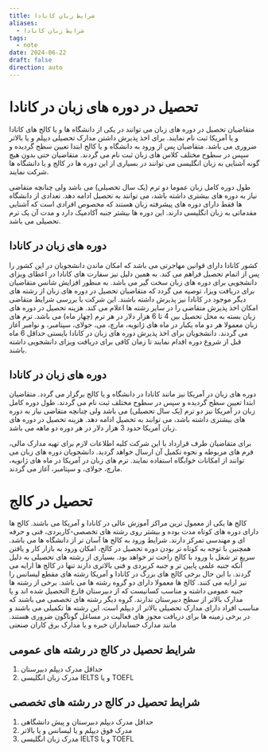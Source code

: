 ```yaml
---
title: شرایط زبان کانادا
aliases:
  - شرایط زبان کانادا
tags:
  - note
date: 2024-06-22
draft: false
direction: auto
---
```




# تحصیل در دوره های زبان در کانادا 


متقاضیان تحصیل در دوره های زبان می توانند در یکی از دانشگاه ها و یا کالج های کانادا و یا آمریکا ثبت نام نمایند. برای اخذ پذیرش داشتن مدارک تحصیلی دیپلم و یا بالاتر ضروری می باشد. متقاضیان پس از ورود به دانشگاه و یا کالج ابتدا تعیین سطح گردیده و سپس در سطوح مختلف کلاس های زبان ثبت نام می گردند. متقاضیان حتی بدون هیچ گونه آشنایی به زبان انگلیسی می توانند در بسیاری از این دوره ها در کالج و یا دانشگاه ها شرکت نمایند. 

طول دوره کامل زبان عموما دو ترم (یک سال تحصیلی) می باشد ولی چنانچه متقاضی نیاز به دوره های بیشتری داشته باشد، می توانند به تحصیل ادامه دهد. تعدادی از دانشگاه ها فقط دارای دوره های پیشرفته زبان هستند که مخصوص افرادی است که آشنایی مقدماتی به زبان انگلیسی دارند. این دوره ها بیشتر جنبه آکادمیک دارد و مدت آن یک ترم تحصیلی می باشد.

## دوره های زبان در کانادا

کشور کانادا دارای قوانین مهاجرتی می باشد که امکان ماندن دانشجویان در این کشور را پس از اتمام تحصیل فراهم می کند. به همین دلیل نیز سفارت های کانادا در اعطای ویزای دانشجویی برای دوره های زبان سخت گیر می باشد. به منظور افزایش شانس متقاضیان برای دریافت ویزا، توصیه می گردد که متقاضیان تحصیل در دوره های زبان از رشته های دیگر موجود در کانادا نیز پذیرش داشته باشند. این شرکت با بررسی شرایط متقاضی امکان اخذ پذیرش متقاضی را در سایر رشته ها اعلام می کند. 
هزینه تحصیل در دوره های زبان بسته به محل تحصیل بین 4 تا 6 هزار دلار در هر ترم (چهار ماه) می باشد. ترم های زبان معمولا هر دو ماه یکبار در ماه های ژانویه، مارچ، می، جولای، سپتامبر، و نوامبر آغاز می گردند. دانشجویان برای اخذ پذیرش دوره های زبان در کانادا بایستی حداقل 6 ماه قبل از شروع دوره اقدام نمایند تا زمان کافی برای دریافت ویزای دانشجویی داشته باشند.

## دوره های زبان در کانادا

دوره های زبان در آمریکا نیز مانند کانادا در دانشگاه و یا کالج برگزار می گردد. متقاضیان ابتدا تعیین سطح گردیده و سپس در سطوح مختلف ثبت نام می گردند. طول دوره کامل زبان در آمریکا نیز دو ترم (یک سال تحصیلی) می باشد ولی چنانچه متقاضی نیاز به دوره های بیشتری داشته باشد، می توانند به تحصیل ادامه دهد. هزینه تحصیل در دوره های زبان آمریکا حدود 3 هزار دلار در هر دوره دو ماهه می باشد. 

برای متقاضیان طرف قرارداد با این شرکت کلیه اطلاعات لازم برای تهیه مدارک مالی، فرم های مربوطه و نحوه تکمیل آن ارسال خواهد گردید. دانشجویان دوره های زبان می توانند از امکانات خوابگاه استفاده نمایند. ترم های زبان در آمریکا در ماه های ژانویه، مارچ، جولای، و سپتامبر، آغاز می گردند.

# تحصیل در کالج 

کالج ها یکی از معمول ترین مراکز آموزش عالی در کانادا و آمریکا می باشند. کالج ها دارای دوره های کوتاه مدت بوده و بیشتر روی رشته های تخصصی-کاربردی، فنی و حرفه ای و مهندسی تمرکز دارند. شرایط ورود به کالج ها آسان تر از دانشگاه ها می باشد. همچنین با توجه به کوتاه تر بودن دوره تحصیل در کالج، امکان ورود به بازار کار و یافتن سریع تر شغل با ورود با کالج راحت تر خواهد بود. بسیاری از رشته های تحصیلی به دلیل آنکه جنبه علمی پایین تر و جنبه کربردی و فنی بالاتری دارند تنها در کالج ها ارایه می گردند. با این حال برخی کالج های بزرگ در کانادا و آمریکا رشته های مقطع لیسانس را نیز ارایه می کنند. 
کالج ها معمولا دارای دو گروه رشته ها می باشد. برخی از رشته ها جنبه عمومی داشته و مناسب کسانیست که از دبیرستان فارع التحصیل شده اند و یا مدارک بالاتر از سطح دبیرستان ندارند. گروه دیگر رشته های تخصصی می باشند که مناسب افراد دارای مدارک تحصیلی بالاتر از دیپلم است. این رشته ها تکمیلی می باشند و در برخی زمینه ها برای دریافت مجوز های فعالیت در مساغل گوناگون ضروری هستند. مانند مدارک حسابداران خبره و یا مدارک برق کاران صنعتی 

## شرایط تحصیل در کالج در رشته های عمومی

1. حداقل مدرک دیپلم دبیرستان 
2. مدرک زبان انگلیسی IELTS و یا TOEFL

## شرایط تحصیل در کالج در رشته های تخصصی

1. حداقل مدرک دیپلم دبیرستان و پیش دانشگاهی
2. مدرک فوق دیپلم و یا لیسانس و یا بالاتر
3. مدرک زبان انگلیسی IELTS و یا TOEFL
